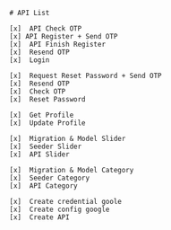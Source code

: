     # API List

    [x]  API Check OTP
    [x] API Register + Send OTP
    [x]  API Finish Register
    [x]  Resend OTP
    [x]  Login

    [x]  Request Reset Password + Send OTP
    [x]  Resend OTP
    [x]  Check OTP
    [x]  Reset Password

    [x]  Get Profile
    [x]  Update Profile

    [x]  Migration & Model Slider
    [x]  Seeder Slider
    [x]  API Slider

    [x]  Migration & Model Category
    [x]  Seeder Category
    [x]  API Category

    [x]  Create credential goole
    [x]  Create config google
    [x]  Create API

    


